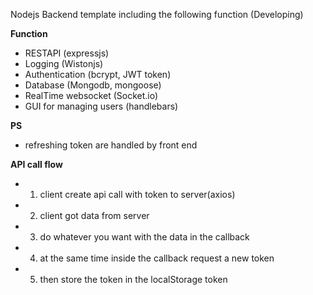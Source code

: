 Nodejs Backend template including the following function (Developing)

**Function**
* RESTAPI (expressjs)
* Logging (Wistonjs)
* Authentication (bcrypt, JWT token)
* Database (Mongodb, mongoose)
* RealTime websocket (Socket.io)
* GUI for managing users (handlebars)

**PS**
* refreshing token are handled by front end

**API call flow**
* 1. client create api call with token to server(axios)
* 2. client got data from server
* 3. do whatever you want with the data in the callback
* 4. at the same time inside the callback request a new token
* 5. then store the token in the localStorage token
